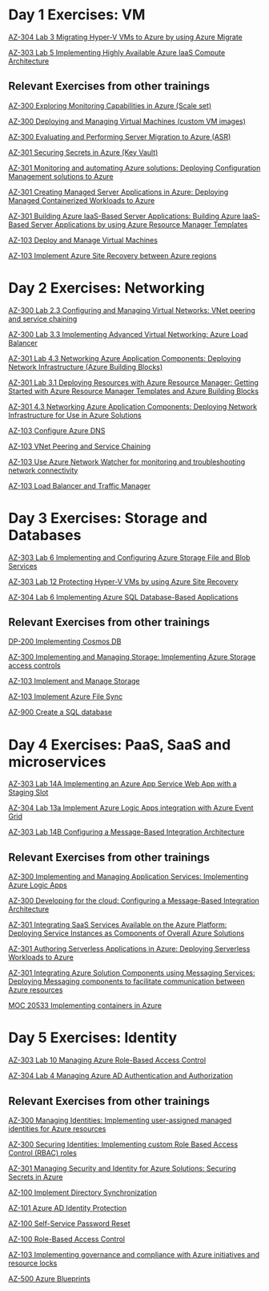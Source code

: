 # Day 1 Exercises: VM

[AZ-304 Lab 3 Migrating Hyper-V VMs to Azure by using Azure Migrate](https://github.com/MicrosoftLearning/AZ-304-Microsoft-Azure-Architect-Design/blob/master/Instructions/Labs/Module_3_Lab.md)

[AZ-303 Lab 5 Implementing Highly Available Azure IaaS Compute Architecture](https://github.com/MicrosoftLearning/AZ-303-Microsoft-Azure-Architect-Technologies/blob/master/Instructions/Labs/Module_05_Lab.md)

## Relevant Exercises from other trainings

[AZ-300 Exploring Monitoring Capabilities in Azure (Scale set)](https://github.com/MicrosoftLearning/AZ-300-MicrosoftAzureArchitectTechnologies/blob/master/Instructions/AZ-300T01_Lab_Mod01_Exploring%20Monitoring%20Capabilities%20in%20Azure.md)

[AZ-300 Deploying and Managing Virtual Machines (custom VM images)](https://github.com/MicrosoftLearning/AZ-300-MicrosoftAzureArchitectTechnologies/blob/master/Instructions/AZ-300T01_Lab_Mod03_Implementing%20Custom%20Azure%20VM%20Images.md)

[AZ-300 Evaluating and Performing Server Migration to Azure (ASR)](https://github.com/MicrosoftLearning/AZ-300-MicrosoftAzureArchitectTechnologies/blob/master/Instructions/AZ-300T02_Lab_Mod01_Implementing%20Azure%20to%20Azure%20migration.md)

[AZ-301 Securing Secrets in Azure (Key Vault)](https://github.com/MicrosoftLearning/AZ-301-MicrosoftAzureArchitectDesign/blob/master/Instructions/AZ-301T01_Lab_Mod01_Securing%20Secrets%20in%20Azure.md)

[AZ-301 Monitoring and automating Azure solutions: Deploying Configuration Management solutions to Azure](https://github.com/MicrosoftLearning/AZ-301-MicrosoftAzureArchitectDesign/blob/master/Instructions/AZ-301T02_Lab_Mod03_Deploying%20Configuration%20Management%20solutions%20to%20Azure.md)

[AZ-301 Creating Managed Server Applications in Azure: Deploying Managed Containerized Workloads to Azure](https://github.com/MicrosoftLearning/AZ-301-MicrosoftAzureArchitectDesign/blob/master/Instructions/AZ-301T03_Lab_Mod02_Deploying%20Managed%20Containerized%20Workloads%20to%20Azure.md)

[AZ-301 Building Azure IaaS-Based Server Applications: Building Azure IaaS-Based Server Applications by using Azure Resource Manager Templates](https://github.com/MicrosoftLearning/AZ-301-MicrosoftAzureArchitectDesign/blob/master/Instructions/AZ-301T04_Lab_Mod02_Building%20Azure%20IaaS-Based%20Server%20Applications%20by%20using%20ARM.md)

[AZ-103 Deploy and Manage Virtual Machines](https://github.com/MicrosoftLearning/AZ-103-MicrosoftAzureAdministrator/blob/master/Instructions/Labs/02a%20-%20Deploy%20and%20Manage%20Virtual%20Machines%20(az-100-03).md)

[AZ-103 Implement Azure Site Recovery between Azure regions](https://github.com/MicrosoftLearning/AZ-103-MicrosoftAzureAdministrator/blob/master/Instructions/Labs/07%20-%20Implement%20ASR%20Between%20Regions%20(az-101-01).md)


# Day 2 Exercises: Networking

[AZ-300 Lab 2.3 Configuring and Managing Virtual Networks: VNet peering and service chaining](https://github.com/MicrosoftLearning/AZ-300-MicrosoftAzureArchitectTechnologies/blob/master/Instructions/AZ-300T02_Lab_Mod03_Configuring%20VNet%20peering%20and%20service%20chaining.md)

[AZ-300 Lab 3.3 Implementing Advanced Virtual Networking: Azure Load Balancer](https://github.com/MicrosoftLearning/AZ-300-MicrosoftAzureArchitectTechnologies/blob/master/Instructions/AZ-300T03_Lab_Mod03_Implementing%20Azure%20Load%20Balancer%20Standard.md)

[AZ-301 Lab 4.3 Networking Azure Application Components: Deploying Network Infrastructure (Azure Building Blocks)](https://github.com/MicrosoftLearning/AZ-301-MicrosoftAzureArchitectDesign/blob/master/Instructions/AZ-301T04_Lab_Mod03_Deploying%20Network%20Infrastructure%20for%20use%20in%20Azure%20Solutions.md)

[AZ-301 Lab 3.1 Deploying Resources with Azure Resource Manager: Getting Started with Azure Resource Manager Templates and Azure Building Blocks](https://github.com/MicrosoftLearning/AZ-301-MicrosoftAzureArchitectDesign/blob/master/Instructions/AZ-301T03_Lab_Mod01_Getting%20Started%20with%20Azure%20Resource%20Manager%20Templates.md)

[AZ-301 4.3 Networking Azure Application Components: Deploying Network Infrastructure for Use in Azure Solutions](https://github.com/MicrosoftLearning/AZ-301-MicrosoftAzureArchitectDesign/blob/master/Instructions/AZ-301T04_Lab_Mod03_Deploying%20Network%20Infrastructure%20for%20use%20in%20Azure%20Solutions.md)

[AZ-103 Configure Azure DNS](https://github.com/MicrosoftLearning/AZ-103-MicrosoftAzureAdministrator/blob/master/Instructions/Labs/04%20-%20Configure%20Azure%20DNS%20(az-100-04b).md)

[AZ-103 VNet Peering and Service Chaining](https://github.com/MicrosoftLearning/AZ-103-MicrosoftAzureAdministrator/blob/master/Instructions/Labs/05%20-%20VNet%20Peering%20and%20Service%20Chaining%20(az-100-04).md)

[AZ-103 Use Azure Network Watcher for monitoring and troubleshooting network connectivity](https://github.com/MicrosoftLearning/AZ-103-MicrosoftAzureAdministrator/blob/master/Instructions/Labs/06%20-%20Azure%20Network%20Watcher%20(az-101-03b).md)

[AZ-103 Load Balancer and Traffic Manager](https://github.com/MicrosoftLearning/AZ-103-MicrosoftAzureAdministrator/blob/master/Instructions/Labs/08%20-%20Load%20Balancer%20and%20Traffic%20Manager%20(az-101-03).md)


# Day 3 Exercises: Storage and Databases

[AZ-303 Lab 6 Implementing and Configuring Azure Storage File and Blob Services](https://github.com/MicrosoftLearning/AZ-303-Microsoft-Azure-Architect-Technologies/blob/master/Instructions/Labs/Module_06_Lab.md)

[AZ-303 Lab 12 Protecting Hyper-V VMs by using Azure Site Recovery](https://github.com/MicrosoftLearning/AZ-303-Microsoft-Azure-Architect-Technologies/blob/master/Instructions/Labs/Module_12_Lab.md)

[AZ-304 Lab 6 Implementing Azure SQL Database-Based Applications](https://github.com/MicrosoftLearning/AZ-304-Microsoft-Azure-Architect-Design/blob/master/Instructions/Labs/Module_6_Lab.md)

## Relevant Exercises from other trainings

[DP-200 Implementing Cosmos DB](https://github.com/MicrosoftLearning/DP-200-Implementing-an-Azure-Data-Solution/blob/master/instructions/dp-200-04_instructions.md)

[AZ-300 Implementing and Managing Storage: Implementing Azure Storage access controls](https://github.com/MicrosoftLearning/AZ-300-MicrosoftAzureArchitectTechnologies/blob/master/Instructions/AZ-300T03_Lab_Mod01_Implementing%20Azure%20Storage%20access%20controls.md)

[AZ-103 Implement and Manage Storage](https://github.com/MicrosoftLearning/AZ-103-MicrosoftAzureAdministrator/blob/master/Instructions/Labs/03%20-%20Implement%20and%20Manage%20Storage%20(az-100-02).md)

[AZ-103 Implement Azure File Sync](https://github.com/MicrosoftLearning/AZ-103-MicrosoftAzureAdministrator/blob/master/Instructions/Labs/12%20-%20Implementing%20File%20Sync%20(az-100-02b).md)

[AZ-900 Create a SQL database](https://github.com/MicrosoftLearning/AZ-900T0x-MicrosoftAzureFundamentals/blob/master/Instructions/Walkthroughs/06-Create%20a%20SQL%20database.md)

# Day 4 Exercises: PaaS, SaaS and microservices

[AZ-303 Lab 14A Implementing an Azure App Service Web App with a Staging Slot](https://github.com/MicrosoftLearning/AZ-303-Microsoft-Azure-Architect-Technologies/blob/master/Instructions/Labs/Module_14_Lab_a.md)

[AZ-304 Lab 13a Implement Azure Logic Apps integration with Azure Event Grid](https://github.com/MicrosoftLearning/AZ-304-Microsoft-Azure-Architect-Design/blob/master/Instructions/Labs/Module_13_Lab_a.md)

[AZ-303 Lab 14B Configuring a Message-Based Integration Architecture](https://github.com/MicrosoftLearning/AZ-303-Microsoft-Azure-Architect-Technologies/blob/master/Instructions/Labs/Module_14_Lab_b.md)

## Relevant Exercises from other trainings

[AZ-300 Implementing and Managing Application Services: Implementing Azure Logic Apps](https://github.com/MicrosoftLearning/AZ-300-MicrosoftAzureArchitectTechnologies/blob/master/Instructions/AZ-300T04_Lab_Mod01_Implementing%20Azure%20Logic%20Apps.md)

[AZ-300 Developing for the cloud: Configuring a Message-Based Integration Architecture](https://github.com/MicrosoftLearning/AZ-300-MicrosoftAzureArchitectTechnologies/blob/master/Instructions/AZ-300T06_Lab_Mod01_Configuring%20a%20Message-Based%20Integration%20Architecture.md)

[AZ-301 Integrating SaaS Services Available on the Azure Platform: Deploying Service Instances as Components of Overall Azure Solutions](https://github.com/MicrosoftLearning/AZ-301-MicrosoftAzureArchitectDesign/blob/master/Instructions/AZ-301T01_Lab_Mod02_Deploying%20Service%20Instances%20as%20Components%20of%20Overall%20Azure%20Solutions.md)

[AZ-301 Authoring Serverless Applications in Azure: Deploying Serverless Workloads to Azure](
https://github.com/MicrosoftLearning/AZ-301-MicrosoftAzureArchitectDesign/blob/master/Instructions/AZ-301T03_Lab_Mod03_Deploying%20Serverless%20Workloads%20to%20Azure.md)

[AZ-301 Integrating Azure Solution Components using Messaging Services: Deploying Messaging components to facilitate communication between Azure resources](https://github.com/MicrosoftLearning/AZ-301-MicrosoftAzureArchitectDesign/blob/master/Instructions/AZ-301T04_Lab_Mod04_Deploying%20Messaging%20components%20to%20facilitate%20communication%20between%20Azure%20resources.md)

[MOC 20533 Implementing containers in Azure](https://github.com/MicrosoftLearning/20533-ImplementingMicrosoftAzureInfrastructureSolutions/blob/master/Instructions/20533E_LAB_AK_07.md)


# Day 5 Exercises: Identity

[AZ-303 Lab 10 Managing Azure Role-Based Access Control](https://github.com/MicrosoftLearning/AZ-303-Microsoft-Azure-Architect-Technologies/blob/master/Instructions/Labs/Module_10_Lab.md)

[AZ-304 Lab 4 Managing Azure AD Authentication and Authorization](https://github.com/MicrosoftLearning/AZ-304-Microsoft-Azure-Architect-Design/blob/master/Instructions/Labs/Module_4_Lab.md)

## Relevant Exercises from other trainings

[AZ-300 Managing Identities: Implementing user-assigned managed identities for Azure resources](https://github.com/MicrosoftLearning/AZ-300-MicrosoftAzureArchitectTechnologies/blob/master/Instructions/AZ-300T01_Lab_Mod05_Implementing%20user-assigned%20managed%20identities%20for%20Azure%20resources.md)

[AZ-300 Securing Identities: Implementing custom Role Based Access Control (RBAC) roles](https://github.com/MicrosoftLearning/AZ-300-MicrosoftAzureArchitectTechnologies/blob/master/Instructions/AZ-300T03_Lab_Mod04_Implementing%20custom%20Role%20Based%20Access%20Control%20roles.md)

[AZ-301 Managing Security and Identity for Azure Solutions: Securing Secrets in Azure](https://github.com/MicrosoftLearning/AZ-301-MicrosoftAzureArchitectDesign/blob/master/Instructions/AZ-301T01_Lab_Mod01_Securing%20Secrets%20in%20Azure.md)

[AZ-100 Implement Directory Synchronization](https://github.com/MicrosoftLearning/AZ-103-MicrosoftAzureAdministrator/blob/master/Instructions/Labs/09%20-%20Implement%20Directory%20Synchronization%20(az-100-05).md)

[AZ-101 Azure AD Identity Protection](https://github.com/MicrosoftLearning/AZ-103-MicrosoftAzureAdministrator/blob/master/Instructions/Labs/10a%20-%20Azure%20AD%20Identity%20Protection%20(az-101-04b).md)

[AZ-100 Self-Service Password Reset](https://github.com/MicrosoftLearning/AZ-103-MicrosoftAzureAdministrator/blob/master/Instructions/Labs/10b%20-%20Self-Service%20Password%20Reset%20(az-100-05b).md)

[AZ-100 Role-Based Access Control](https://github.com/MicrosoftLearning/AZ-103-MicrosoftAzureAdministrator/blob/master/Instructions/Labs/11a%20-%20Role-Based%20Access%20Control%20(az-100-01).md)

[AZ-103 Implementing governance and compliance with Azure initiatives and resource locks](https://github.com/MicrosoftLearning/AZ-103-MicrosoftAzureAdministrator/blob/master/Instructions/Labs/11b%20-%20Governance%20and%20Compliance%20(az-100-01b).md)

[AZ-500 Azure Blueprints](https://github.com/MicrosoftLearning/AZ-500-Azure-Security/blob/master/Instructions/Labs/Module_2/LAB_20_Azure%20Blueprints.md)

